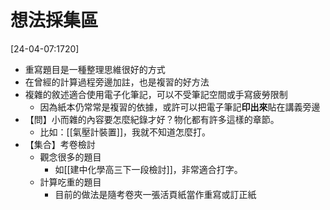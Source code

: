 # 想法採集區
[24-04-07:1720]
- 重寫題目是一種整理思維很好的方式
- 在曾經的計算過程旁邊加註，也是複習的好方法
- 複雜的敘述適合使用電子化筆記，可以不受筆記空間或手寫疲勞限制
	- 因為紙本仍常常是複習的依據，或許可以把電子筆記**印出來**貼在講義旁邊
- 【問】小而雜的內容要怎麼紀錄才好？物化都有許多這樣的章節。
	- 比如：[[氣壓計裝置]]，我就不知道怎麼打。
- 【集合】考卷檢討
	- 觀念很多的題目
		- 如[[建中化學高三下一段檢討]]，非常適合打字。
	- 計算吃重的題目
		- 目前的做法是隨考卷夾一張活頁紙當作重寫或訂正紙